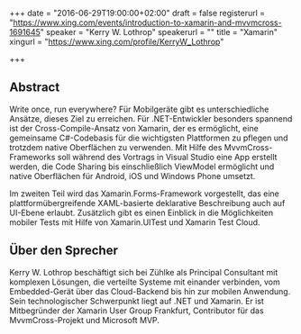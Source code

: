 +++
date = "2016-06-29T19:00:00+02:00"
draft = false
registerurl = "https://www.xing.com/events/introduction-to-xamarin-and-mvvmcross-1691645"
speaker = "Kerry W. Lothrop"
speakerurl = ""
title = "Xamarin"
xingurl = "https://www.xing.com/profile/KerryW_Lothrop"

+++

## Abstract

Write once, run everywhere? Für Mobilgeräte gibt es unterschiedliche Ansätze, dieses Ziel zu erreichen. Für .NET-Entwickler besonders spannend 
ist der Cross-Compile-Ansatz von Xamarin, der es ermöglicht, eine gemeinsame C#-Codebasis für die wichtigsten Plattformen zu pflegen und 
trotzdem native Oberflächen zu verwenden. Mit Hilfe des MvvmCross-Frameworks soll während des Vortrags in Visual Studio eine App erstellt werden, 
die Code Sharing bis einschließlich ViewModel ermöglicht und native Oberflächen für Android, iOS und Windows Phone umsetzt.

Im zweiten Teil wird das Xamarin.Forms-Framework vorgestellt, das eine plattformübergreifende XAML-basierte deklarative Beschreibung auch 
auf UI-Ebene erlaubt. Zusätzlich gibt es einen Einblick in die Möglichkeiten mobiler Tests mit Hilfe von Xamarin.UITest und Xamarin Test Cloud.

 
## Über den Sprecher

Kerry W. Lothrop beschäftigt sich bei Zühlke als Principal Consultant mit komplexen Lösungen, die verteilte Systeme mit einander verbinden, 
vom Embedded-Gerät über das Cloud-Backend bis hin zur mobilen Anwendung. Sein technologischer Schwerpunkt liegt auf .NET und Xamarin. 
Er ist Mitbegründer der Xamarin User Group Frankfurt, Contributor für das MvvmCross-Projekt und Microsoft MVP.